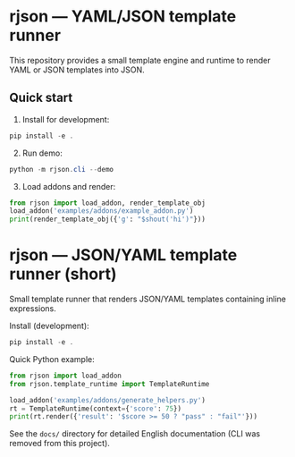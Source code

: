 # rjson — YAML/JSON template runner

This repository provides a small template engine and runtime to render YAML or JSON templates into JSON.

Quick start
-----------

1. Install for development:

```powershell
pip install -e .
```

2. Run demo:

```powershell
python -m rjson.cli --demo
```

3. Load addons and render:

```python
from rjson import load_addon, render_template_obj
load_addon('examples/addons/example_addon.py')
print(render_template_obj({'g': "$shout('hi')"}))
```

# rjson — JSON/YAML template runner (short)

Small template runner that renders JSON/YAML templates containing inline expressions.

Install (development):

```powershell
pip install -e .
```

Quick Python example:

```python
from rjson import load_addon
from rjson.template_runtime import TemplateRuntime

load_addon('examples/addons/generate_helpers.py')
rt = TemplateRuntime(context={'score': 75})
print(rt.render({'result': '$score >= 50 ? "pass" : "fail"'}))
```

See the `docs/` directory for detailed English documentation (CLI was removed from this project).

